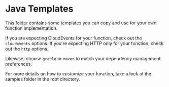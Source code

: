 # Java Templates

This folder contains some templates you can copy and use for your own function implementation.

If you are expecting CloudEvents for your function, check out the `cloudevents` options. If you're expecting HTTP only for your function, check out the `http` options.

Likewise, choose `gradle` or `maven` to match your dependency management preferences.

For more details on how to customize your function, take a look at the samples folder in the root directory.
